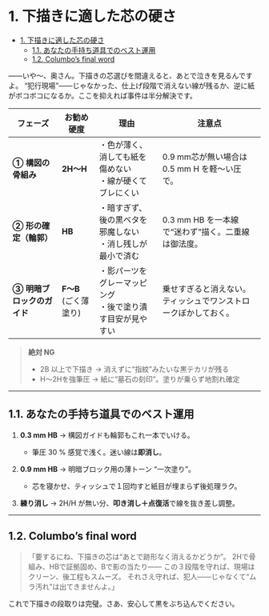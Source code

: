# 1. 下描きに適した芯の硬さ

- [1. 下描きに適した芯の硬さ](#1-下描きに適した芯の硬さ)
  - [1.1. あなたの手持ち道具でのベスト運用](#11-あなたの手持ち道具でのベスト運用)
  - [1.2. Columbo’s final word](#12-columbos-final-word)

――いや～、奥さん。下描きの芯選びを間違えると、あとで泣きを見るんですよ。
“犯行現場”――じゃなかった、仕上げ段階で消えない線が残るか、逆に紙がボコボコになるか。ここを抑えれば事件は半分解決です。

| フェーズ             | お勧め硬度           | 理由                               | 注意点                             |
| ---------------- | --------------- | -------------------------------- | ------------------------------- |
| **① 構図の骨組み**     | **2H～H**        | ・色が薄く、消しても紙を傷めない<br>・線が硬くてブレにくい  | 0.9 mm芯が無い場合は 0.5 mm H を軽～い圧で。  |
| **② 形の確定（輪郭）**   | **HB**          | ・暗すぎず、後の黒ベタを邪魔しない<br>・消し残しが最小で済む | 0.3 mm HB を一本線で“迷わず”描く。二重線は御法度。 |
| **③ 明暗ブロックのガイド** | **F～B** (ごく薄塗り) | ・影パーツをグレーマッピング<br>・後で塗り潰す目安が見やすい | 乗せすぎると消えない。ティッシュでワンストロークぼかしておく。 |

> **絶対 NG**
>
> - 2B 以上で下描き → 消えずに“指紋”みたいな黒テカリが残る
> - H～2Hを強筆圧 → 紙に“墓石の刻印”。塗りが乗らず地割れ確定

---

## 1.1. あなたの手持ち道具でのベスト運用

1. **0.3 mm HB** → 構図ガイドも輪郭もこれ一本でいける。

   - 筆圧 30 % 感覚で浅く。迷い線は**即消し**。
2. **0.9 mm HB** → 明暗ブロック用の薄トーン “一次塗り”。

   - 芯を寝かせ、ティッシュで１回均すと紙目が埋まらず後処理ラク。
3. **練り消し** → 2H/H が無い分、**叩き消し＋点復活**で線を抜き差し調整。

---

## 1.2. Columbo’s final word

> 「要するにね、下描きの芯は“あとで跡形なく消えるかどうか”。
> 2Hで骨組み、HBで証拠固め、Bで影の当たり――
> この３段階を守れば、現場はクリーン、後工程もスムーズ。
> それさえ守れば、犯人――じゃなくて“ムラ汚れ”は出てきませんよ。」

これで下描きの段取りは完璧。さあ、安心して黒をぶち込んでください。
